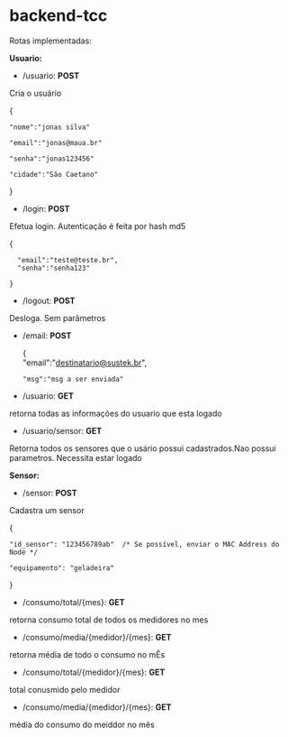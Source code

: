 # backend-tcc

Rotas implementadas: 

<b>Usuario:</b>

- /usuario: <b>POST </b>

Cria o usuário

   {
   
    "nome":"jonas silva"
  
    "email":"jonas@maua.br"
  
    "senha":"jonas123456"
  
    "cidade":"São Caetano"
  
   }

- /login: <b>POST </b>

Efetua login. Autenticação é feita por hash md5

   {

      "email":"teste@teste.br",
      "senha":"senha123"
  
    }

- /logout: <b>POST </b>

Desloga. Sem parâmetros

- /email: <b> POST </b>

    
    {    
      "email":"destinatario@sustek.br",
      
      "msg":"msg a ser enviada"
      
   
 - /usuario: <b>GET </b>
 
 retorna todas as informações do usuario que esta logado


- /usuario/sensor: <b>GET </b>

Retorna todos os sensores que o usário possui cadastrados.Nao possui parametros. Necessita estar logado

<b>Sensor: </b>

- /sensor: <b>POST </b>

Cadastra um sensor

{

    "id_sensor": "123456789ab"  /* Se possível, enviar o MAC Address do Node */
    
    "equipamento": "geladeira" 
    
}

- /consumo/total/{mes}: <b>GET </b>

retorna consumo total de todos os medidores no mes

- /consumo/media/{medidor}/{mes}: <b>GET </b>

retorna média de todo o consumo no mÊs

- /consumo/total/{medidor}/{mes}: <b>GET </b>

total conusmido pelo medidor

- /consumo/media/{medidor}/{mes}: <b>GET </b>

média do consumo do meiddor no mês



